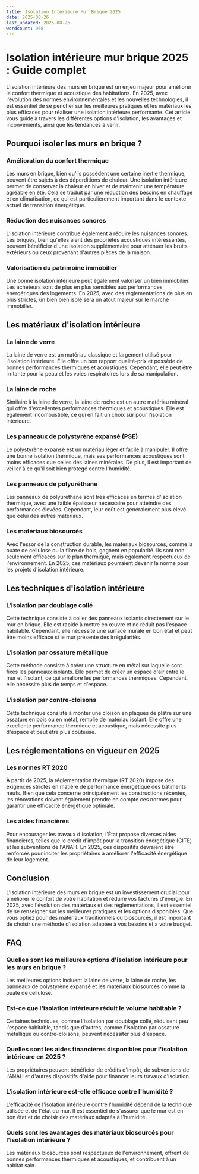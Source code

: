```yaml
---
title: Isolation Intérieure Mur Brique 2025
date: 2025-08-26
last_updated: 2025-08-26
wordcount: 968
---
```


# Isolation intérieure mur brique 2025 : Guide complet

L’isolation intérieure des murs en brique est un enjeu majeur pour améliorer le confort thermique et acoustique des habitations. En 2025, avec l'évolution des normes environnementales et les nouvelles technologies, il est essentiel de se pencher sur les meilleures pratiques et les matériaux les plus efficaces pour réaliser une isolation intérieure performante. Cet article vous guide à travers les différentes options d'isolation, les avantages et inconvénients, ainsi que les tendances à venir.

## Pourquoi isoler les murs en brique ?

### Amélioration du confort thermique

Les murs en brique, bien qu'ils possèdent une certaine inertie thermique, peuvent être sujets à des déperditions de chaleur. Une isolation intérieure permet de conserver la chaleur en hiver et de maintenir une température agréable en été. Cela se traduit par une réduction des besoins en chauffage et en climatisation, ce qui est particulièrement important dans le contexte actuel de transition énergétique.

### Réduction des nuisances sonores

L’isolation intérieure contribue également à réduire les nuisances sonores. Les briques, bien qu'elles aient des propriétés acoustiques intéressantes, peuvent bénéficier d'une isolation supplémentaire pour atténuer les bruits extérieurs ou ceux provenant d'autres pièces de la maison.

### Valorisation du patrimoine immobilier

Une bonne isolation intérieure peut également valoriser un bien immobilier. Les acheteurs sont de plus en plus sensibles aux performances énergétiques des logements. En 2025, avec des réglementations de plus en plus strictes, un bien bien isolé sera un atout majeur sur le marché immobilier.

## Les matériaux d'isolation intérieure

### La laine de verre

La laine de verre est un matériau classique et largement utilisé pour l'isolation intérieure. Elle offre un bon rapport qualité-prix et possède de bonnes performances thermiques et acoustiques. Cependant, elle peut être irritante pour la peau et les voies respiratoires lors de sa manipulation.

### La laine de roche

Similaire à la laine de verre, la laine de roche est un autre matériau minéral qui offre d'excellentes performances thermiques et acoustiques. Elle est également incombustible, ce qui en fait un choix sûr pour l'isolation intérieure.

### Les panneaux de polystyrène expansé (PSE)

Le polystyrène expansé est un matériau léger et facile à manipuler. Il offre une bonne isolation thermique, mais ses performances acoustiques sont moins efficaces que celles des laines minérales. De plus, il est important de veiller à ce qu'il soit bien protégé contre l'humidité.

### Les panneaux de polyuréthane

Les panneaux de polyuréthane sont très efficaces en termes d'isolation thermique, avec une faible épaisseur nécessaire pour atteindre des performances élevées. Cependant, leur coût est généralement plus élevé que celui des autres matériaux.

### Les matériaux biosourcés

Avec l'essor de la construction durable, les matériaux biosourcés, comme la ouate de cellulose ou la fibre de bois, gagnent en popularité. Ils sont non seulement efficaces sur le plan thermique, mais également respectueux de l'environnement. En 2025, ces matériaux pourraient devenir la norme pour les projets d'isolation intérieure.

## Les techniques d'isolation intérieure

### L'isolation par doublage collé

Cette technique consiste à coller des panneaux isolants directement sur le mur en brique. Elle est rapide à mettre en œuvre et ne réduit pas l'espace habitable. Cependant, elle nécessite une surface murale en bon état et peut être moins efficace si le mur présente des irrégularités.

### L'isolation par ossature métallique

Cette méthode consiste à créer une structure en métal sur laquelle sont fixés les panneaux isolants. Elle permet de créer un espace d'air entre le mur et l'isolant, ce qui améliore les performances thermiques. Cependant, elle nécessite plus de temps et d'espace.

### L'isolation par contre-cloisons

Cette technique consiste à monter une cloison en plaques de plâtre sur une ossature en bois ou en métal, remplie de matériau isolant. Elle offre une excellente performance thermique et acoustique, mais nécessite plus d'espace et peut être plus coûteuse.

## Les réglementations en vigueur en 2025

### Les normes RT 2020

À partir de 2025, la réglementation thermique (RT 2020) impose des exigences strictes en matière de performance énergétique des bâtiments neufs. Bien que cela concerne principalement les constructions récentes, les rénovations doivent également prendre en compte ces normes pour garantir une efficacité énergétique optimale.

### Les aides financières

Pour encourager les travaux d'isolation, l'État propose diverses aides financières, telles que le crédit d'impôt pour la transition énergétique (CITE) et les subventions de l'ANAH. En 2025, ces dispositifs devraient être renforcés pour inciter les propriétaires à améliorer l'efficacité énergétique de leur logement.

## Conclusion

L'isolation intérieure des murs en brique est un investissement crucial pour améliorer le confort de votre habitation et réduire vos factures d'énergie. En 2025, avec l'évolution des matériaux et des réglementations, il est essentiel de se renseigner sur les meilleures pratiques et les options disponibles. Que vous optiez pour des matériaux traditionnels ou biosourcés, il est important de choisir une méthode d'isolation adaptée à vos besoins et à votre budget.

## FAQ

### Quelles sont les meilleures options d'isolation intérieure pour les murs en brique ?

Les meilleures options incluent la laine de verre, la laine de roche, les panneaux de polystyrène expansé et les matériaux biosourcés comme la ouate de cellulose.

### Est-ce que l'isolation intérieure réduit le volume habitable ?

Certaines techniques, comme l'isolation par doublage collé, réduisent peu l'espace habitable, tandis que d'autres, comme l'isolation par ossature métallique ou contre-cloisons, peuvent nécessiter plus d'espace.

### Quelles sont les aides financières disponibles pour l'isolation intérieure en 2025 ?

Les propriétaires peuvent bénéficier de crédits d'impôt, de subventions de l'ANAH et d'autres dispositifs d'aide pour financer leurs travaux d'isolation.

### L'isolation intérieure est-elle efficace contre l'humidité ?

L'efficacité de l'isolation intérieure contre l'humidité dépend de la technique utilisée et de l'état du mur. Il est essentiel de s'assurer que le mur est en bon état et de choisir des matériaux adaptés à l'humidité.

### Quels sont les avantages des matériaux biosourcés pour l'isolation intérieure ?

Les matériaux biosourcés sont respectueux de l'environnement, offrent de bonnes performances thermiques et acoustiques, et contribuent à un habitat sain.